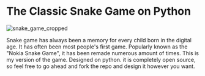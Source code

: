 # The Classic Snake Game on Python

![snake_game_cropped](https://user-images.githubusercontent.com/44923688/165386307-f12ffe69-4cbc-451a-b984-a7575a01c66d.png)

Snake game has always been a memory for every child born in the digital age. It has often been most people's first game. Popularly known as the "Nokia Snake Game", it has been remade numerous amount of times.
This is my version of the game. Designed on python. it is completely open source, so feel free to go ahead and fork the repo and design it however you want.

